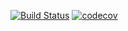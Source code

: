 [![Build Status](https://travis-ci.org/yeward97/Giordano-Ch-1.svg?branch=master)](https://travis-ci.org/yeward97/Giordano-Ch-1)
[![codecov](https://codecov.io/gh/yeward97/Giordano-Ch-1/branch/master/graph/badge.svg)](https://codecov.io/gh/yeward97/Giordano-Ch-1)

